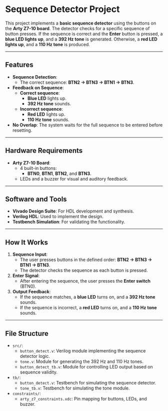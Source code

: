 # Sequence Detector Project  

This project implements a **basic sequence detector** using the buttons on the **Arty Z7-10 board**. The detector checks for a specific sequence of button presses. If the sequence is correct and the **Enter** button is pressed, a **blue LED lights up**, and a **392 Hz tone** is generated. Otherwise, a **red LED lights up**, and a **110 Hz tone** is produced.

---

## **Features**
- **Sequence Detection**:
  - The correct sequence: **BTN2 → BTN3 → BTN1 → BTN3**.
- **Feedback on Sequence**:
  - **Correct sequence**: 
    - **Blue LED** lights up.
    - **392 Hz tone** sounds.
  - **Incorrect sequence**:
    - **Red LED** lights up.
    - **110 Hz tone** sounds.
- **No Overlap**: The system waits for the full sequence to be entered before resetting.

---

## **Hardware Requirements**
- **Arty Z7-10 Board**:
  - 4 built-in buttons:
    - **BTN0**, **BTN1**, **BTN2**, and **BTN3**.
  - LEDs and a buzzer for visual and auditory feedback.

---

## **Software and Tools**
- **Vivado Design Suite**: For HDL development and synthesis.
- **Verilog HDL**: Used to implement the design.
- **Testbench Simulation**: For validating the functionality.

---

## **How It Works**
1. **Sequence Input**:
   - The user presses buttons in the defined order: **BTN2 → BTN3 → BTN1 → BTN3**.
   - The detector checks the sequence as each button is pressed.
2. **Enter Signal**:
   - After entering the sequence, the user presses the **Enter switch** (BTN0).
3. **Output Feedback**:
   - If the sequence matches, a **blue LED** turns on, and a **392 Hz tone** sounds.
   - If the sequence is incorrect, a **red LED** turns on, and a **110 Hz tone** sounds.

---

## **File Structure**
- `src/`:
  - `button_detect.v`: Verilog module implementing the sequence detector logic.
  - `tone.v`: Module for generating the 392 Hz and 110 Hz tones.
  - `button_detect_tb.v`: Module for controlling LED output based on sequence validity.
- `tb/`:
  - `button_detect.v`: Testbench for simulating the sequence detector.
  - `tone_tb.v`: Testbench for simulating the tone module.
- `constraints/`:
  - `arty_z7_constraints.xdc`: Pin mapping for buttons, LEDs, and buzzer.




